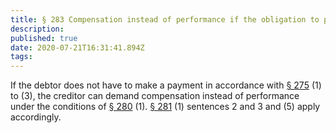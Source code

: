 ```yaml
---
title: § 283 Compensation instead of performance if the obligation to perform is excluded
description: 
published: true
date: 2020-07-21T16:31:41.894Z
tags: 
---
```


If the debtor does not have to make a payment in accordance with [§ 275](/laws_and_regulations/BGB/275) (1) to (3), the creditor can demand compensation instead of performance under the conditions of [§ 280](/laws_and_regulations/BGB/280) (1). [§ 281](/laws_and_regulations/BGB/281) (1) sentences 2 and 3 and (5) apply accordingly.
